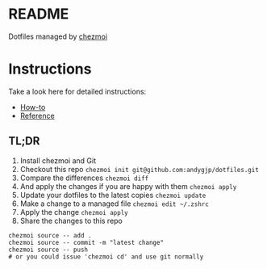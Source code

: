 # README

Dotfiles managed by [chezmoi](https://chezmoi.io/)

# Instructions

Take a look here for detailed instructions:
* [How-to](https://www.chezmoi.io/docs/how-to/)
* [Reference](https://www.chezmoi.io/docs/reference/)

## TL;DR

1. Install chezmoi and Git
2. Checkout this repo `chezmoi init git@github.com:andygjp/dotfiles.git`
3. Compare the differences `chezmoi diff`
4. And apply the changes if you are happy with them `chezmoi apply`
5. Update your dotfiles to the latest copies `chezmoi update`
6. Make a change to a managed file `chezmoi edit ~/.zshrc`
7. Apply the change `chezmoi apply`
8. Share the changes to this repo
```shell script
chezmoi source -- add .
chezmoi source -- commit -m "latest change"
chezmoi source -- push
# or you could issue 'chezmoi cd' and use git normally
```
